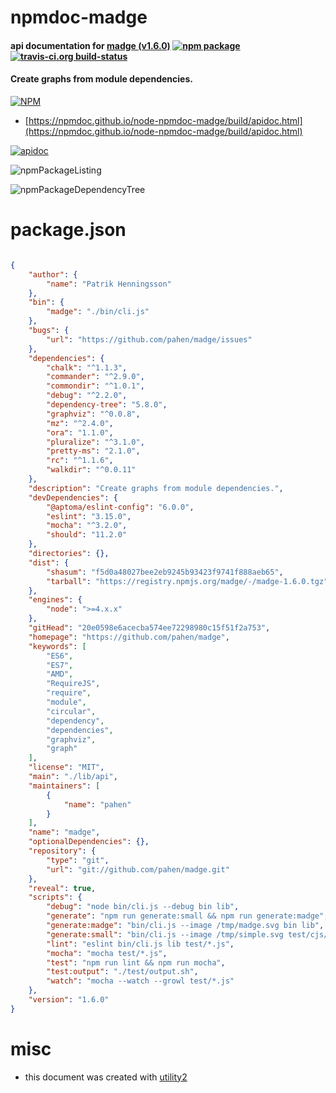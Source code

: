 # npmdoc-madge

#### api documentation for  [madge (v1.6.0)](https://github.com/pahen/madge)  [![npm package](https://img.shields.io/npm/v/npmdoc-madge.svg?style=flat-square)](https://www.npmjs.org/package/npmdoc-madge) [![travis-ci.org build-status](https://api.travis-ci.org/npmdoc/node-npmdoc-madge.svg)](https://travis-ci.org/npmdoc/node-npmdoc-madge)

#### Create graphs from module dependencies.

[![NPM](https://nodei.co/npm/madge.png?downloads=true&downloadRank=true&stars=true)](https://www.npmjs.com/package/madge)

- [https://npmdoc.github.io/node-npmdoc-madge/build/apidoc.html](https://npmdoc.github.io/node-npmdoc-madge/build/apidoc.html)

[![apidoc](https://npmdoc.github.io/node-npmdoc-madge/build/screenCapture.buildCi.browser.%252Ftmp%252Fbuild%252Fapidoc.html.png)](https://npmdoc.github.io/node-npmdoc-madge/build/apidoc.html)

![npmPackageListing](https://npmdoc.github.io/node-npmdoc-madge/build/screenCapture.npmPackageListing.svg)

![npmPackageDependencyTree](https://npmdoc.github.io/node-npmdoc-madge/build/screenCapture.npmPackageDependencyTree.svg)



# package.json

```json

{
    "author": {
        "name": "Patrik Henningsson"
    },
    "bin": {
        "madge": "./bin/cli.js"
    },
    "bugs": {
        "url": "https://github.com/pahen/madge/issues"
    },
    "dependencies": {
        "chalk": "^1.1.3",
        "commander": "^2.9.0",
        "commondir": "^1.0.1",
        "debug": "^2.2.0",
        "dependency-tree": "5.8.0",
        "graphviz": "^0.0.8",
        "mz": "^2.4.0",
        "ora": "1.1.0",
        "pluralize": "^3.1.0",
        "pretty-ms": "2.1.0",
        "rc": "^1.1.6",
        "walkdir": "^0.0.11"
    },
    "description": "Create graphs from module dependencies.",
    "devDependencies": {
        "@aptoma/eslint-config": "6.0.0",
        "eslint": "3.15.0",
        "mocha": "^3.2.0",
        "should": "11.2.0"
    },
    "directories": {},
    "dist": {
        "shasum": "f5d0a48027bee2eb9245b93423f9741f888aeb65",
        "tarball": "https://registry.npmjs.org/madge/-/madge-1.6.0.tgz"
    },
    "engines": {
        "node": ">=4.x.x"
    },
    "gitHead": "20e0598e6acecba574ee72298980c15f51f2a753",
    "homepage": "https://github.com/pahen/madge",
    "keywords": [
        "ES6",
        "ES7",
        "AMD",
        "RequireJS",
        "require",
        "module",
        "circular",
        "dependency",
        "dependencies",
        "graphviz",
        "graph"
    ],
    "license": "MIT",
    "main": "./lib/api",
    "maintainers": [
        {
            "name": "pahen"
        }
    ],
    "name": "madge",
    "optionalDependencies": {},
    "repository": {
        "type": "git",
        "url": "git://github.com/pahen/madge.git"
    },
    "reveal": true,
    "scripts": {
        "debug": "node bin/cli.js --debug bin lib",
        "generate": "npm run generate:small && npm run generate:madge",
        "generate:madge": "bin/cli.js --image /tmp/madge.svg bin lib",
        "generate:small": "bin/cli.js --image /tmp/simple.svg test/cjs/circular/a.js",
        "lint": "eslint bin/cli.js lib test/*.js",
        "mocha": "mocha test/*.js",
        "test": "npm run lint && npm run mocha",
        "test:output": "./test/output.sh",
        "watch": "mocha --watch --growl test/*.js"
    },
    "version": "1.6.0"
}
```



# misc
- this document was created with [utility2](https://github.com/kaizhu256/node-utility2)
